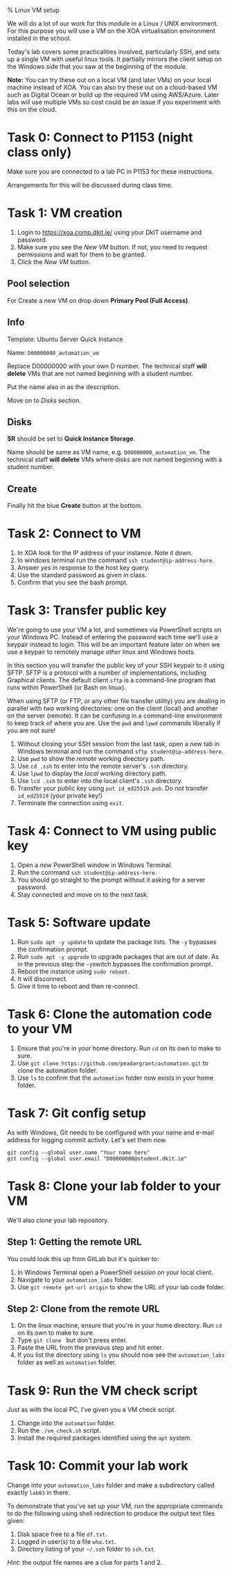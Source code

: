 % Linux VM setup

We will do a lot of our work for this module in a Linux / UNIX environment.
For this purpose you will use a VM on the XOA virtualisation environment installed in the school.

Today's lab covers some practicalities involved, particularly SSH, and sets up a single VM with useful linux tools. 
It partially mirrors the client setup on the Windows side that you saw at the beginning of the module.

**Note:**
You can try these out on a local VM (and later VMs) on your local machine instead of XOA.
You can also try these out on a cloud-based VM such as Digital Ocean or build up the required VM using AWS/Azure.
Later labs will use multiple VMs so cost could be an issue if you experiment with this on the cloud. 


# Task 0: Connect to P1153 (night class only)

Make sure you are connected to a lab PC in P1153 for these instructions.

Arrangements for this will be discussed during class time.


# Task 1: VM creation

1. Login to https://xoa.comp.dkit.ie/ using your DkIT username and password.
2. Make sure you see the *New VM* button.   If not, you need to request permissions and wait for them to be granted.
3. Click the *New VM* button. 

## Pool selection

For Create a new VM on drop down **Primary Pool (Full Access)**.

## Info

Template: Ubuntu Server Quick Instance

Name: `D00000000_automation_vm`

Replace D00000000 with your own D number.
The technical staff **will delete** VMs that are not named beginning with a student number.

Put the name also in as the description.

Move on to *Disks* section.

## Disks

**SR** should be set to **Quick Instance Storage**.

Name should be same as VM name, e.g. `D00000000_automation_vm`.
The technical staff **will delete** VMs where disks are not named beginning with a student number.

## Create

Finally hit the blue **Create** button at the bottom.


# Task 2: Connect to VM

1. In XOA look for the IP address of your instance. Note it down. 
2. In windows terminal run the command `ssh student@ip-address-here`. 
3. Answer *yes* in response to the host key query.
4. Use the standard password as given in class.
5. Confirm that you see the bash prompt.


# Task 3: Transfer public key

We're going to use your VM a lot, and sometimes via PowerShell scripts on your Windows PC.
Instead of entering the password each time we'll use a keypair instead to login.
This will be an important feature later on when we use a keypair to remotely manage *other* linux and Windows hosts. 

In this section you will transfer the public key of your SSH keypair to it using SFTP.
SFTP is a protocol with a number of implementations, including Graphical clients.
The default client `sftp` is a command-line program that runs within PowerShell (or Bash on linux).

When using SFTP (or FTP, or any other file transfer utility) you are dealing in parallel with *two* working directories: one on the client (local) and another on the server (remote).
It can be confusing in a command-line environment to keep track of where you are.
Use the `pwd` and `lpwd` commands liberally if you are not sure!

1. Without closing your SSH session from the last task, open a new tab in Windows terminal and run the command `sftp student@ip-address-here`.
2. Use `pwd` to show the *remote* working directory path. 
3. Use `cd .ssh` to enter into the remote server's `.ssh` directory.
4. Use `lpwd` to display the *local* working directory path. 
5. Use `lcd .ssh` to enter into the local client's `.ssh` directory. 
6. Transfer your public key using `put id_ed25519.pub`. Do *not* transfer `id_ed25519` (your private key!)
7. Terminate the connection using `exit`.


# Task 4: Connect to VM using public key

1. Open a *new* PowerShell window in Windows Terminal.
2. Run the command `ssh student@ip-address-here`. 
3. You should go straight to the prompt without it asking for a server password.
4. Stay connected and move on to the next task.


# Task 5: Software update

1. Run `sudo apt -y update` to update the package lists. The `-y` bypasses the confirmation prompt.
2. Run `sudo apt -y upgrade` to upgrade packages that are out of date. As in the previous step the `-y`switch bypasses the confirmation prompt.
3. Reboot the instance using `sudo reboot`. 
4. It will disconnect.
5. Give it time to reboot and then re-connect.


# Task 6: Clone the automation code to your VM

1. Ensure that you're in your home directory. Run `cd` on its own to make to sure.
2. Use `git clone https://github.com/peadargrant/automation.git` to clone the automation folder.
3. Use `ls` to confirm that the `automation` folder now exists in your home folder.


# Task 7: Git config setup

As with Windows, Git needs to be configured with your name and e-mail address for logging commit activity.
Let's set them now. 

	git config --global user.name "Your name here"
	git config --global user.email "D00000000@student.dkit.ie"


# Task 8: Clone your lab folder to your VM

We'll also *clone* your lab repository. 

## Step 1: Getting the remote URL

You could look this up from GitLab but it's quicker to:

1. In Windows Terminal open a PowerShell session on your local client. 
2. Navigate to your `automation_labs` folder.
3. Use `git remote get-url origin` to show the URL of your lab code folder.


## Step 2: Clone from the remote URL

1. On the *linux* machine, ensure that you're in your home directory. 
   Run `cd` on its own to make to sure.
2. Type `git clone ` but don't press enter.
3. Paste the URL from the previous step and hit enter.
4. If you list the directory using `ls` you should now see the `automation_labs` folder as well as `automation` folder.


# Task 9: Run the VM check script

Just as with the local PC, I've given you a VM check script.

1. Change into the `automation` folder.
2. Run the `./vm_check.sh` script. 
3. Install the required packages identified using the `apt` system.


# Task 10: Commit your lab work

Change into your `automation_labs` folder and make a subdirectory called exactly `lab03` in there.

To demonstrate that you've set up your VM, run the appropriate commands to do the following using shell redirection to produce the output text files given:

1. Disk space free to a file `df.txt`.
2. Logged in user(s) to a file `who.txt`.
3. Directory listing of your `~/.ssh` folder to `ssh.txt`.

*Hint:* the output file names are a clue for parts 1 and 2.




